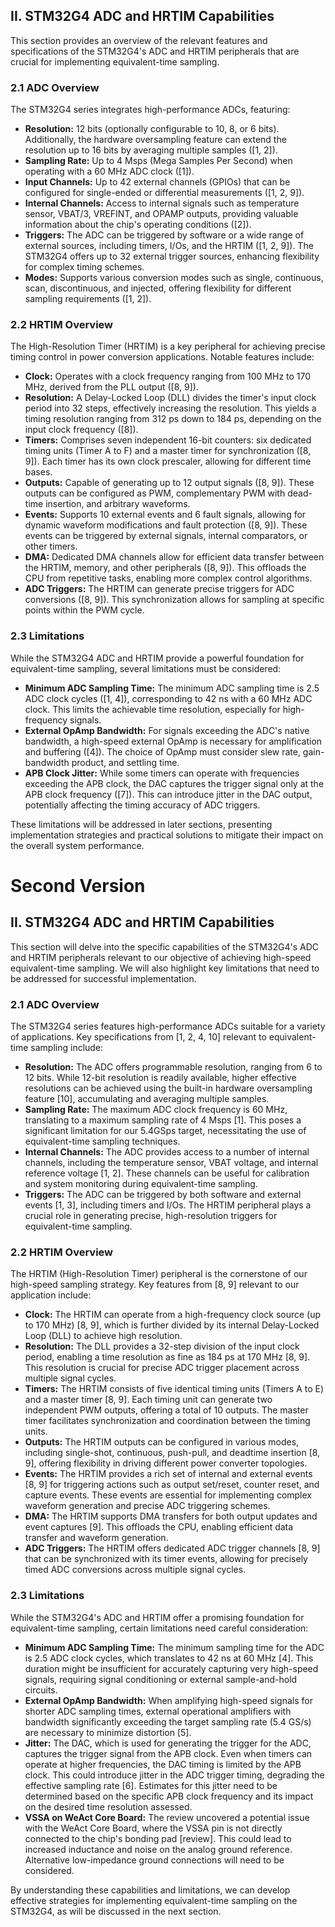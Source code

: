 
## II. STM32G4 ADC and HRTIM Capabilities

This section provides an overview of the relevant features and specifications of the STM32G4's ADC and HRTIM peripherals that are crucial for implementing equivalent-time sampling.

### 2.1 ADC Overview

The STM32G4 series integrates high-performance ADCs, featuring:

* **Resolution:** 12 bits (optionally configurable to 10, 8, or 6 bits). Additionally, the hardware oversampling feature can extend the resolution up to 16 bits by averaging multiple samples ([1, 2]).
* **Sampling Rate:** Up to 4 Msps (Mega Samples Per Second) when operating with a 60 MHz ADC clock ([1]).
* **Input Channels:** Up to 42 external channels (GPIOs) that can be configured for single-ended or differential measurements ([1, 2, 9]).
* **Internal Channels:** Access to internal signals such as temperature sensor, VBAT/3, VREFINT, and OPAMP outputs, providing valuable information about the chip's operating conditions ([2]).
* **Triggers:**  The ADC can be triggered by software or a wide range of external sources, including timers, I/Os, and the HRTIM ([1, 2, 9]). The STM32G4 offers up to 32 external trigger sources, enhancing flexibility for complex timing schemes.
* **Modes:**  Supports various conversion modes such as single, continuous, scan, discontinuous, and injected, offering flexibility for different sampling requirements ([1, 2]).

### 2.2 HRTIM Overview

The High-Resolution Timer (HRTIM) is a key peripheral for achieving precise timing control in power conversion applications. Notable features include:

* **Clock:**  Operates with a clock frequency ranging from 100 MHz to 170 MHz, derived from the PLL output ([8, 9]).
* **Resolution:** A Delay-Locked Loop (DLL) divides the timer's input clock period into 32 steps, effectively increasing the resolution.  This yields a timing resolution ranging from 312 ps down to 184 ps, depending on the input clock frequency ([8]).
* **Timers:**  Comprises seven independent 16-bit counters: six dedicated timing units (Timer A to F) and a master timer for synchronization ([8, 9]). Each timer has its own clock prescaler, allowing for different time bases.
* **Outputs:**  Capable of generating up to 12 output signals ([8, 9]). These outputs can be configured as PWM, complementary PWM with dead-time insertion, and arbitrary waveforms.
* **Events:**  Supports 10 external events and 6 fault signals, allowing for dynamic waveform modifications and fault protection ([8, 9]). These events can be triggered by external signals, internal comparators, or other timers.
* **DMA:**  Dedicated DMA channels allow for efficient data transfer between the HRTIM, memory, and other peripherals ([8, 9]). This offloads the CPU from repetitive tasks, enabling more complex control algorithms.
* **ADC Triggers:**  The HRTIM can generate precise triggers for ADC conversions ([8, 9]). This synchronization allows for sampling at specific points within the PWM cycle.

### 2.3 Limitations

While the STM32G4 ADC and HRTIM provide a powerful foundation for equivalent-time sampling, several limitations must be considered:

* **Minimum ADC Sampling Time:** The minimum ADC sampling time is 2.5 ADC clock cycles ([1, 4]), corresponding to 42 ns with a 60 MHz ADC clock. This limits the achievable time resolution, especially for high-frequency signals.
* **External OpAmp Bandwidth:**  For signals exceeding the ADC's native bandwidth, a high-speed external OpAmp is necessary for amplification and buffering ([4]). The choice of OpAmp must consider slew rate, gain-bandwidth product, and settling time.
* **APB Clock Jitter:**  While some timers can operate with frequencies exceeding the APB clock, the DAC captures the trigger signal only at the APB clock frequency ([7]). This can introduce jitter in the DAC output, potentially affecting the timing accuracy of ADC triggers.

These limitations will be addressed in later sections, presenting implementation strategies and practical solutions to mitigate their impact on the overall system performance.



# Second Version

## II. STM32G4 ADC and HRTIM Capabilities

This section will delve into the specific capabilities of the STM32G4's ADC and HRTIM peripherals relevant to our objective of achieving high-speed equivalent-time sampling. We will also highlight key limitations that need to be addressed for successful implementation.

### 2.1 ADC Overview

The STM32G4 series features high-performance ADCs suitable for a variety of applications. Key specifications from [1, 2, 4, 10] relevant to equivalent-time sampling include:

* **Resolution:** The ADC offers programmable resolution, ranging from 6 to 12 bits. While 12-bit resolution is readily available, higher effective resolutions can be achieved using the built-in hardware oversampling feature [10], accumulating and averaging multiple samples. 
* **Sampling Rate:** The maximum ADC clock frequency is 60 MHz, translating to a maximum sampling rate of 4 Msps [1]. This poses a significant limitation for our 5.4GSps target, necessitating the use of equivalent-time sampling techniques.
* **Internal Channels:** The ADC provides access to a number of internal channels, including the temperature sensor, VBAT voltage, and internal reference voltage [1, 2]. These channels can be useful for calibration and system monitoring during equivalent-time sampling.
* **Triggers:**  The ADC can be triggered by both software and external events [1, 3], including timers and I/Os. The HRTIM peripheral plays a crucial role in generating precise, high-resolution triggers for equivalent-time sampling. 

### 2.2 HRTIM Overview

The HRTIM (High-Resolution Timer) peripheral is the cornerstone of our high-speed sampling strategy. Key features from [8, 9] relevant to our application include:

* **Clock:** The HRTIM can operate from a high-frequency clock source (up to 170 MHz) [8, 9], which is further divided by its internal Delay-Locked Loop (DLL) to achieve high resolution.
* **Resolution:** The DLL provides a 32-step division of the input clock period, enabling a time resolution as fine as 184 ps at 170 MHz [8, 9].  This resolution is crucial for precise ADC trigger placement across multiple signal cycles.
* **Timers:** The HRTIM consists of five identical timing units (Timers A to E) and a master timer [8, 9].  Each timing unit can generate two independent PWM outputs, offering a total of 10 outputs. The master timer facilitates synchronization and coordination between the timing units. 
* **Outputs:**  The HRTIM outputs can be configured in various modes, including single-shot, continuous, push-pull, and deadtime insertion [8, 9], offering flexibility in driving different power converter topologies.
* **Events:** The HRTIM provides a rich set of internal and external events [8, 9] for triggering actions such as output set/reset, counter reset, and capture events.  These events are essential for implementing complex waveform generation and precise ADC triggering schemes.
* **DMA:** The HRTIM supports DMA transfers for both output updates and event captures [9].  This offloads the CPU, enabling efficient data transfer and waveform generation.
* **ADC Triggers:** The HRTIM offers dedicated ADC trigger channels [8, 9] that can be synchronized with its timer events, allowing for precisely timed ADC conversions across multiple signal cycles.

### 2.3 Limitations

While the STM32G4's ADC and HRTIM offer a promising foundation for equivalent-time sampling, certain limitations need careful consideration:

* **Minimum ADC Sampling Time:** The minimum sampling time for the ADC is 2.5 ADC clock cycles, which translates to 42 ns at 60 MHz [4].  This duration might be insufficient for accurately capturing very high-speed signals, requiring signal conditioning or external sample-and-hold circuits.
* **External OpAmp Bandwidth:** When amplifying high-speed signals for shorter ADC sampling times, external operational amplifiers with bandwidth significantly exceeding the target sampling rate (5.4 GS/s) are necessary to minimize distortion [5]. 
* **Jitter:**  The DAC, which is used for generating the trigger for the ADC, captures the trigger signal from the APB clock. Even when timers can operate at higher frequencies, the DAC timing is limited by the APB clock. This could introduce jitter in the ADC trigger timing, degrading the effective sampling rate [6]. Estimates for this jitter need to be determined based on the specific APB clock frequency and its impact on the desired time resolution assessed.
* **VSSA on WeAct Core Board:**  The review uncovered a potential issue with the WeAct Core Board, where the VSSA pin is not directly connected to the chip's bonding pad [review]. This could lead to increased inductance and noise on the analog ground reference. Alternative low-impedance ground connections will need to be considered. 

By understanding these capabilities and limitations, we can develop effective strategies for implementing equivalent-time sampling on the STM32G4, as will be discussed in the next section.

